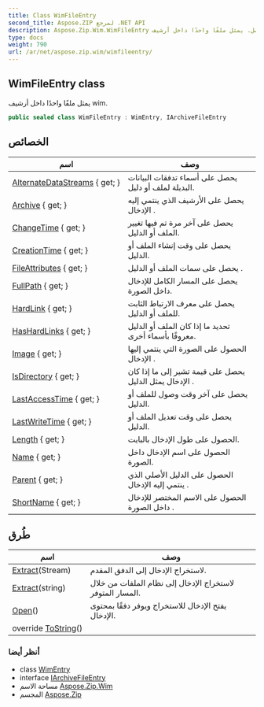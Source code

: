 ```yaml
---
title: Class WimFileEntry
second_title: Aspose.ZIP لمرجع .NET API
description: Aspose.Zip.Wim.WimFileEntry فصل. يمثل ملفًا واحدًا داخل أرشيف wim.
type: docs
weight: 790
url: /ar/net/aspose.zip.wim/wimfileentry/
---
```

## WimFileEntry class

يمثل ملفًا واحدًا داخل أرشيف wim.

```csharp
public sealed class WimFileEntry : WimEntry, IArchiveFileEntry
```

## الخصائص

| اسم | وصف |
| --- | --- |
| [AlternateDataStreams](../../aspose.zip.wim/wimentry/alternatedatastreams/) { get; } | يحصل على أسماء تدفقات البيانات البديلة لملف أو دليل. |
| [Archive](../../aspose.zip.wim/wimentry/archive/) { get; } | يحصل على الأرشيف الذي ينتمي إليه الإدخال . |
| [ChangeTime](../../aspose.zip.wim/wimentry/changetime/) { get; } | يحصل على آخر مرة تم فيها تغيير الملف أو الدليل. |
| [CreationTime](../../aspose.zip.wim/wimentry/creationtime/) { get; } | يحصل على وقت إنشاء الملف أو الدليل. |
| [FileAttributes](../../aspose.zip.wim/wimentry/fileattributes/) { get; } | يحصل على سمات الملف أو الدليل . |
| [FullPath](../../aspose.zip.wim/wimentry/fullpath/) { get; } | يحصل على المسار الكامل للإدخال داخل الصورة. |
| [HardLink](../../aspose.zip.wim/wimentry/hardlink/) { get; } | يحصل على معرف الارتباط الثابت للملف أو الدليل. |
| [HasHardLinks](../../aspose.zip.wim/wimentry/hashardlinks/) { get; } | تحديد ما إذا كان الملف أو الدليل معروفًا بأسماء أخرى. |
| [Image](../../aspose.zip.wim/wimentry/image/) { get; } | الحصول على الصورة التي ينتمي إليها الإدخال . |
| [IsDirectory](../../aspose.zip.wim/wimentry/isdirectory/) { get; } | يحصل على قيمة تشير إلى ما إذا كان الإدخال يمثل الدليل . |
| [LastAccessTime](../../aspose.zip.wim/wimentry/lastaccesstime/) { get; } | يحصل على آخر وقت وصول للملف أو الدليل. |
| [LastWriteTime](../../aspose.zip.wim/wimentry/lastwritetime/) { get; } | يحصل على وقت تعديل الملف أو الدليل. |
| [Length](../../aspose.zip.wim/wimfileentry/length/) { get; } | الحصول على طول الإدخال بالبايت. |
| [Name](../../aspose.zip.wim/wimentry/name/) { get; } | الحصول على اسم الإدخال داخل الصورة. |
| [Parent](../../aspose.zip.wim/wimentry/parent/) { get; } | الحصول على الدليل الأصلي الذي ينتمي إليه الإدخال . |
| [ShortName](../../aspose.zip.wim/wimentry/shortname/) { get; } | الحصول على الاسم المختصر للإدخال داخل الصورة . |

## طُرق

| اسم | وصف |
| --- | --- |
| [Extract](../../aspose.zip.wim/wimfileentry/extract/#extract_1)(Stream) | لاستخراج الإدخال إلى الدفق المقدم. |
| [Extract](../../aspose.zip.wim/wimfileentry/extract/#extract)(string) | لاستخراج الإدخال إلى نظام الملفات من خلال المسار المتوفر. |
| [Open](../../aspose.zip.wim/wimfileentry/open/)() | يفتح الإدخال للاستخراج ويوفر دفقًا بمحتوى الإدخال. |
| override [ToString](../../aspose.zip.wim/wimentry/tostring/)() |  |

### أنظر أيضا

* class [WimEntry](../wimentry/)
* interface [IArchiveFileEntry](../../aspose.zip/iarchivefileentry/)
* مساحة الاسم [Aspose.Zip.Wim](../../aspose.zip.wim/)
* المجسم [Aspose.Zip](../../)


